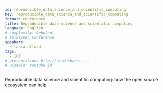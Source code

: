 ```yaml
---
id: reproducible_data_science_and_scientific_computing
key: reproducible_data_science_and_scientific_computing
format: conference
title: Reproducible data science and scientific computing
language: English
# complexity: Débutant
# talkType: Conférence
speakers:
  - tania_allard
tags:
  - IOT
# presentation: http://slideshare.....
# videoId: Youtube Id
---
```


Reproducible data science and scientific computing: how the open source ecosystem can help